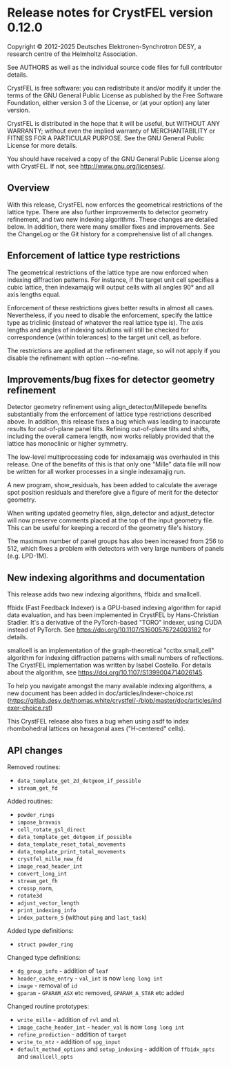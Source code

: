 Release notes for CrystFEL version 0.12.0
=========================================

Copyright © 2012-2025 Deutsches Elektronen-Synchrotron DESY,
                      a research centre of the Helmholtz Association.

See AUTHORS as well as the individual source code files for full contributor details.

CrystFEL is free software: you can redistribute it and/or modify it under the
terms of the GNU General Public License as published by the Free Software
Foundation, either version 3 of the License, or (at your option) any later
version.

CrystFEL is distributed in the hope that it will be useful, but WITHOUT ANY
WARRANTY; without even the implied warranty of MERCHANTABILITY or FITNESS FOR A
PARTICULAR PURPOSE.  See the GNU General Public License for more details.

You should have received a copy of the GNU General Public License along with
CrystFEL.  If not, see <http://www.gnu.org/licenses/>.


Overview
--------

With this release, CrystFEL now enforces the geometrical restrictions of the
lattice type.  There are also further improvements to detector geometry
refinement, and two new indexing algorithms.  These changes are detailed below.
In addition, there were many smaller fixes and improvements.  See the ChangeLog
or the Git history for a comprehensive list of all changes.


Enforcement of lattice type restrictions
----------------------------------------

The geometrical restrictions of the lattice type are now enforced when indexing
diffraction patterns.  For instance, if the target unit cell specifies a cubic
lattice, then indexamajig will output cells with all angles 90° and all axis
lengths equal.

Enforcement of these restrictions gives better results in almost all cases.
Nevertheless, if you need to disable the enforcement, specify the lattice type
as triclinic (instead of whatever the real lattice type is).  The axis lengths
and angles of indexing solutions will still be checked for correspondence
(within tolerances) to the target unit cell, as before.

The restrictions are applied at the refinement stage, so will not apply if you
disable the refinement with option --no-refine.


Improvements/bug fixes for detector geometry refinement
-------------------------------------------------------

Detector geometry refinement using align_detector/Millepede benefits
substantially from the enforcement of lattice type restrictions described
above.  In addition, this release fixes a bug which was leading to inaccurate
results for out-of-plane panel tilts.  Refining out-of-plane tilts and shifts,
including the overall camera length, now works reliably provided that the
lattice has monoclinic or higher symmetry.

The low-level multiprocessing code for indexamajig was overhauled in this
release.  One of the benefits of this is that only one "Mille" data file will
now be written for all worker processes in a single indexamajig run.

A new program, show_residuals, has been added to calculate the average spot
position residuals and therefore give a figure of merit for the detector
geometry.

When writing updated geometry files, align_detector and adjust_detector will
now preserve comments placed at the top of the input geometry file.  This can
be useful for keeping a record of the geometry file's history.

The maximum number of panel groups has also been increased from 256 to 512,
which fixes a problem with detectors with very large numbers of panels (e.g.
LPD-1M).


New indexing algorithms and documentation
-----------------------------------------

This release adds two new indexing algorithms, ffbidx and smallcell.

ffbidx (Fast Feedback Indexer) is a GPU-based indexing algorithm for rapid data
evaluation, and has been implemented in CrystFEL by Hans-Christian Stadler.
It's a derivative of the PyTorch-based "TORO" indexer, using CUDA instead of
PyTorch.  See https://doi.org/10.1107/S1600576724003182 for details.

smallcell is an implementation of the graph-theoretical "cctbx.small_cell"
algorithm for indexing diffraction patterns with small numbers of reflections.
The CrystFEL implementation was written by Isabel Costello.  For details about
the algorithm, see https://doi.org/10.1107/S1399004714026145.

To help you navigate amongst the many available indexing algorithms, a new
document has been added in doc/articles/indexer-choice.rst
(https://gitlab.desy.de/thomas.white/crystfel/-/blob/master/doc/articles/indexer-choice.rst)

This CrystFEL release also fixes a bug when using asdf to index rhombohedral
lattices on hexagonal axes ("H-centered" cells).


API changes
-----------

Removed routines:
* `data_template_get_2d_detgeom_if_possible`
* `stream_get_fd`

Added routines:
* `powder_rings`
* `impose_bravais`
* `cell_rotate_gsl_direct`
* `data_template_get_detgeom_if_possible`
* `data_template_reset_total_movements`
* `data_template_print_total_movements`
* `crystfel_mille_new_fd`
* `image_read_header_int`
* `convert_long_int`
* `stream_get_fh`
* `crossp_norm`,
* `rotate3d`
* `adjust_vector_length`
* `print_indexing_info`
* `index_pattern_5` (without `ping` and `last_task`)

Added type definitions:
* `struct powder_ring`

Changed type definitions:
* `dg_group_info` - addition of `leaf`
* `header_cache_entry` - `val_int` is now `long long int`
* `image` - removal of `id`
* `gparam` - `GPARAM_ASX` etc removed, `GPARAM_A_STAR` etc added

Changed routine prototypes:
* `write_mille` - addition of `rvl` and `nl`
* `image_cache_header_int` - `header_val` is now `long long int`
* `refine_prediction` - addition of `target`
* `write_to_mtz` - addition of `spg_input`
* `default_method_options` and `setup_indexing` - addition of `ffbidx_opts` and `smallcell_opts`
